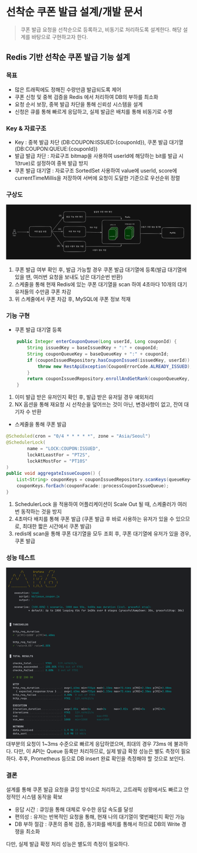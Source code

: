 # 선착순 쿠폰 발급 설계/개발 문서
> 쿠폰 발급 요청을 선착순으로 등록하고, 비동기로 처리하도록 설계한다. 해당 설계를 바탕으로 구현하고자 한다.

## Redis 기반 선착순 쿠폰 발급 기능 설계
### 목표
- 많은 트래픽에도 정해진 수량만큼 발급되도록 제어
- 쿠폰 신청 및 중복 검증을 Redis 에서 처리하여 DB의 부하를 최소화
- 요청 순서 보장, 중복 발급 차단을 통해 신뢰성 시스템을 설계
- 신청은 큐를 통해 빠르게 응답하고, 실제 발급은 배치를 통해 비동기로 수행

### Key & 자료구조
- Key : 중복 발급 차단 (DB:COUPON:ISSUED:{couponId}), 쿠폰 발급 대기열 (DB:COUPON:QUEUE:{couponId})
- 발급 발급 차단 : 자료구조 bitmap을 사용하여 userId에 해당하는 bit를 발급 시 1(true)로 설정하여 중복 발급 방지
- 쿠폰 발급 대기열 : 자료구조 SortedSet 사용하여 value에 userId, score에 currentTimeMillis을 저장하여 서버에 요청이 도달한 기준으로 우선순위 정렬

### 구상도
![issued_coupon.png](coupon_image/Coupon_blueprint.png)
1. 쿠폰 발급 여부 확인 후, 발급 가능할 경우 쿠폰 발급 대기열에 등록(발급 대기열에 있을 땐, 여러번 요청을 보내도 남은 대기순번 반환)
2. 스케줄을 통해 현재 Redis에 있는 쿠폰 대기열을 scan 하여 4초마다 10개의 대기유저들의 수만큼 쿠폰 차감
3. 위 스케줄에서 쿠폰 차감 후, MySQL에 쿠폰 정보 적재

### 기능 구현
- 쿠폰 발급 대기열 등록
```java
    public Integer enterCouponQueue(Long userId, Long couponId) {
        String issuedKey = baseIssuedKey + ":" + couponId;
        String couponQueueKey = baseQueueKey + ":" + couponId;
        if (couponIssuedRepository.hasCouponIssued(issuedKey, userId)) {
            throw new RestApiException(CouponErrorCode.ALREADY_ISSUED);
        }
        return couponIssuedRepository.enrollAndGetRank(couponQueueKey, userId);
    }
```
1. 이미 발급 받은 유저인지 확인 후, 발급 받은 유저일 경우 예외처리
2. NX 옵션을 통해 재요청 시 선착순을 덮어쓰는 것이 아닌, 변경사항이 없고, 잔여 대기자 수 반환

- 스케줄을 통해 쿠폰 발급
```java
@Scheduled(cron = "0/4 * * * * *", zone = "Asia/Seoul")
@SchedulerLock(
        name = "LOCK:COUPON:ISSUED",
        lockAtLeastFor = "PT2S",
        lockAtMostFor = "PT10S"
)
public void aggregateIssueCoupon() {
    List<String> couponKeys = couponIssuedRepository.scanKeys(queueKey+ ":*");
    couponKeys.forEach(couponFacade::processCouponIssueQueue);
}
```
1. SchedulerLock 을 적용하여 어플리케이션이 Scale Out 될 때, 스케줄러가 여러번 동작하는 것을 방지
2. 4초마다 배치를 통해 쿠폰 발급 (쿠폰 발급 후 바로 사용하는 유저가 있을 수 있으므로, 최대한 짧은 시간에서 쿠폰 발급)
3. redis에 scan을 통해 쿠폰 대기열을 모두 조회 후, 쿠폰 대기열에 유저가 있을 경우, 쿠폰 발급

### 성능 테스트
![img.png](coupon_image/coupon_k6_test.png)
대부분의 요청이 1~3ms 수준으로 빠르게 응답하였으며, 최대의 경우 73ms 에 불과하다.
다만, 이 API는 Queue 등록만 처리하므로, 실제 발급 확정 성능은 별도 측정이 필요하다. 
추후, Prometheus 등으로 DB insert 완료 확인을 측정해야 할 것으로 보인다.

### 결론
설계를 통해 쿠폰 발급 요청을 큐잉 방식으로 처리하고, 고트래픽 상황에서도 빠르고 안정적인 시스템 동작을 확보
- 응답 시간 : 큐잉을 통해 대체로 우수한 응답 속도를 달성
- 편의성 : 유저는 반복적인 요청을 통해, 현재 나의 대기열이 몇번째인지 확인 가능
- DB 부하 절감 : 쿠폰의 중복 검증, 동기화를 배치를 통해서 하므로 DB의 Write 경쟁을 최소화

다만, 실제 발급 확정 처리 성능은 별도의 측정이 필요하다.


